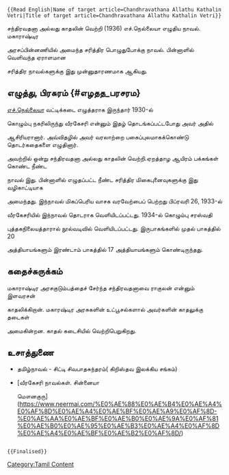 ```{=mediawiki}
{{Read English|Name of target article=Chandhravathana Allathu Kathalin Vetri|Title of target article=Chandhravathana Allathu Kathalin Vetri}}
```
சந்திரவதனா அல்லது காதலின் வெற்றி (1936) எச்.நெல்லையா எழுதிய நாவல். மகாராஷ்டிர
அரசப்பின்னணியில் அமைந்த சரித்திர பொழுதுபோக்கு நாவல். பின்னாளில் வெளிவந்த ஏராளமான
சரித்திர நாவல்களுக்கு இது முன்னுதாரணமாக ஆகியது.

## எழுத்து, பிரசுரம் {#எழதத_பரசரம}

[எச்.நெல்லையா](எச்.நெல்லையா "wikilink") வட்டிக்கடை எழுத்தராக இருந்தார் 1930-ல்
கொழும்பு நகரிலிருந்து வீரகேசரி என்னும் இதழ் தொடங்கப்பட்டபோது அவர் அதில்
ஆசிரியரானார். அவ்விதழில் அவர் வரலாற்றை பகைப்புலமாகக்கொண்டு தொடர்கதைகளை எழுதினார்.
அவற்றில் ஒன்று சந்திரவதனா அல்லது காதலின் வெற்றி.ஏறத்தாழ ஆயிரம் பக்கங்கள் கொண்ட நீண்ட
நாவல் இது. பின்னாளில் எழுதப்பட்ட நீண்ட சரித்திர மிகைபுனைவுகளுக்கு இது வழிகாட்டியாக
அமைந்தது. இந்நாவல் மிகப்பெரிய வாசக வரவேற்பைப் பெற்றது பிப்ரவரி 26, 1933-ல்
வீரகேசரியில் இந்நாவல் தொடராக வெளியிடப்பட்டது. 1934-ல் கொழும்பு சரஸ்வதி
புத்தகநிலையத்தாரால் நூல்வடிவில் வெளியிடப்பட்டது. இருபாகங்களில் முதல் பாகத்தில் 20
அத்தியாயங்களும் இரண்டாம் பாகத்தில் 17 அத்தியாயங்களும் கொண்டிருந்தது.

## கதைச்சுருக்கம்

மகாராஷ்டிர அரசகுடும்பத்தைச் சேர்ந்த சந்திரவதனாவை ராகுலன் என்னும் இளவரசன்
காதலிக்கிறான். மகாரஷ்டிர அரசுகளின் உட்பூசல்களால் அவர்களின் காதலுக்கு தடைகள்
அமைகின்றன. காதல் கடைசியில் வெற்றிபெறுகிறது.

## உசாத்துணை

-   தமிழ்நாவல் - சிட்டி சிவபாதசுந்தரம்( கிறிஸ்தவ இலக்கிய சங்கம்)
-   [வீரகேசரி நாவல்கள். சின்னையா
    மௌனகுரு](https://www.neermai.com/%E0%AE%88%E0%AE%B4%E0%AE%A4%E0%AF%8D%E0%AE%A4%E0%AE%BF%E0%AE%A9%E0%AF%8D-%E0%AE%AA%E0%AE%BF%E0%AE%B0%E0%AE%9A%E0%AF%81%E0%AE%B0%E0%AE%95%E0%AE%B3%E0%AE%A4%E0%AF%8D%E0%AE%A4%E0%AE%BF%E0%AE%B2%E0%AF%8D/)

```{=mediawiki}
{{Finalised}}
```
[Category:Tamil Content](Category:Tamil_Content "wikilink")
